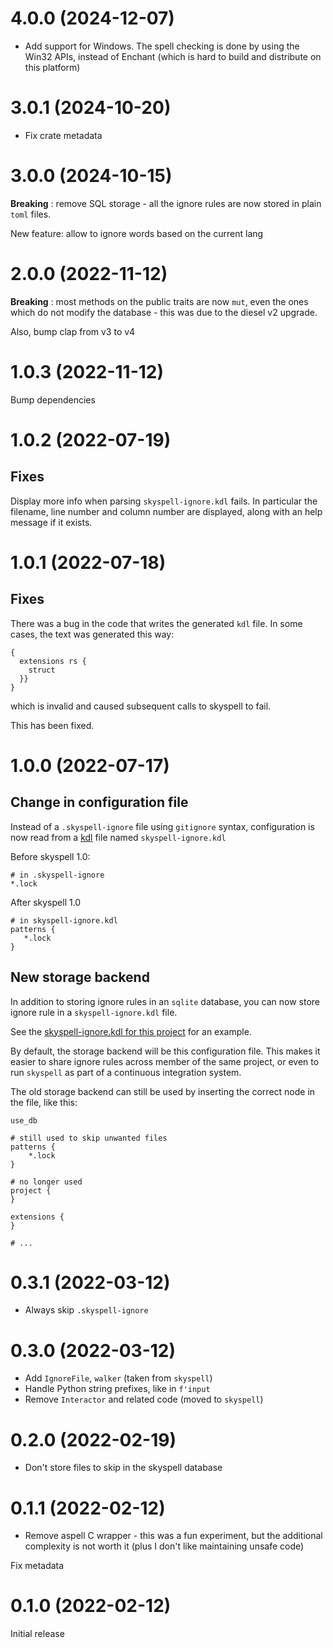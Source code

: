 # 4.0.0 (2024-12-07)

* Add support for Windows. The spell checking is done by using the Win32 APIs, instead of
  Enchant (which is hard to build and distribute on this platform)

# 3.0.1 (2024-10-20)

* Fix crate metadata

# 3.0.0 (2024-10-15)

**Breaking** : remove SQL storage - all the ignore rules are now stored in plain `toml` files.

New feature: allow to ignore words based on the current lang


# 2.0.0 (2022-11-12)

**Breaking** : most methods on the public traits are now `mut`, even the
ones which do not modify the database - this was due to the diesel v2
upgrade.

Also, bump clap from v3 to v4

# 1.0.3 (2022-11-12)

Bump dependencies

# 1.0.2 (2022-07-19)

## Fixes

Display more info when parsing `skyspell-ignore.kdl` fails. In particular
the filename, line number and column number are displayed, along with
an help message if it exists.

# 1.0.1 (2022-07-18)

## Fixes

There was a bug in the code that writes the generated `kdl` file. In some cases, the text was generated this way:

```
{
  extensions rs {
    struct
  }}
}
```

which is invalid and caused subsequent calls to skyspell to fail.

This has been fixed.



# 1.0.0 (2022-07-17)

## Change in configuration file

Instead of a `.skyspell-ignore` file using `gitignore` syntax,
configuration is now read from a [kdl](https://kdl.dev/) file named
`skyspell-ignore.kdl`

Before skyspell 1.0:
```
# in .skyspell-ignore
*.lock
```

After skyspell 1.0

```
# in skyspell-ignore.kdl
patterns {
   *.lock
}
```

## New storage backend

In addition to storing ignore rules in an `sqlite` database, you can
now store ignore rule in a `skyspell-ignore.kdl` file.

See the [skyspell-ignore.kdl for this project](https://github.com/your-tools/skyspell/blob/main/skyspell-ignore.kdl)
for an example.

By default, the storage backend will be this configuration file. This
makes it easier to share ignore rules across member of the same project,
or even to run `skyspell` as part of a continuous integration system.

The old storage backend can still be used by inserting the correct node
in the file, like this:

```kdl
use_db

# still used to skip unwanted files
patterns {
    *.lock
}

# no longer used
project {
}

extensions {
}

# ...
```


# 0.3.1 (2022-03-12)

* Always skip `.skyspell-ignore`

# 0.3.0 (2022-03-12)

* Add `IgnoreFile`, `walker` (taken from `skyspell`)
* Handle Python string prefixes, like in `f'input`
* Remove `Interactor` and related code (moved to `skyspell`)


# 0.2.0 (2022-02-19)

* Don't store files to skip in the skyspell database

# 0.1.1 (2022-02-12)

* Remove aspell C wrapper - this was a fun experiment, but the additional
  complexity is not worth it (plus I don't like maintaining unsafe code)

Fix metadata

# 0.1.0 (2022-02-12)

Initial release

